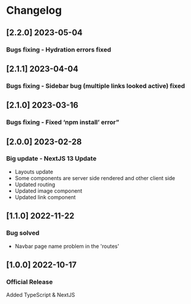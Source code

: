 # Changelog

## [2.2.0] 2023-05-04
### Bugs fixing - Hydration errors fixed

## [2.1.1] 2023-04-04
### Bugs fixing - Sidebar bug (multiple links looked active) fixed

## [2.1.0] 2023-03-16
### Bugs fixing - Fixed ‘npm install’ error”

## [2.0.0] 2023-02-28
### Big update - NextJS 13 Update
- Layouts update
- Some components are server side rendered and other client side
- Updated routing
- Updated image component
- Updated link component

## [1.1.0] 2022-11-22
### Bug solved
- Navbar page name problem in the 'routes'

## [1.0.0] 2022-10-17
### Official Release
Added TypeScript & NextJS
